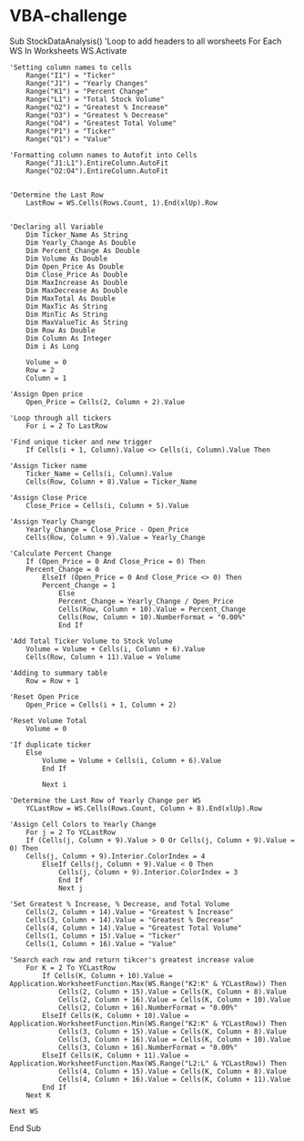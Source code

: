 # VBA-challenge

Sub StockDataAnalysis()
    'Loop to add headers to all worsheets
        For Each WS In Worksheets
        WS.Activate

    'Setting column names to cells
        Range("I1") = "Ticker"
        Range("J1") = "Yearly Changes"
        Range("K1") = "Percent Change"
        Range("L1") = "Total Stock Volume"
        Range("O2") = "Greatest % Increase"
        Range("O3") = "Greatest % Decrease"
        Range("O4") = "Greatest Total Volume"
        Range("P1") = "Ticker"
        Range("Q1") = "Value"
        
    'Formatting column names to Autofit into Cells
        Range("J1:L1").EntireColumn.AutoFit
        Range("O2:O4").EntireColumn.AutoFit

 
    'Determine the Last Row
        LastRow = WS.Cells(Rows.Count, 1).End(xlUp).Row
   

    'Declaring all Variable
        Dim Ticker_Name As String
        Dim Yearly_Change As Double
        Dim Percent_Change As Double
        Dim Volume As Double
        Dim Open_Price As Double
        Dim Close_Price As Double
        Dim MaxIncrease As Double
        Dim MaxDecrease As Double
        Dim MaxTotal As Double
        Dim MaxTic As String
        Dim MinTic As String
        Dim MaxValueTic As String
        Dim Row As Double
        Dim Column As Integer
        Dim i As Long

        Volume = 0
        Row = 2
        Column = 1
     
    'Assign Open price
        Open_Price = Cells(2, Column + 2).Value
    
    'Loop through all tickers
        For i = 2 To LastRow
    
    'Find unique ticker and new trigger
        If Cells(i + 1, Column).Value <> Cells(i, Column).Value Then
    
    'Assign Ticker name
        Ticker_Name = Cells(i, Column).Value
        Cells(Row, Column + 8).Value = Ticker_Name
    
    'Assign Close Price
        Close_Price = Cells(i, Column + 5).Value

    'Assign Yearly Change
        Yearly_Change = Close_Price - Open_Price
        Cells(Row, Column + 9).Value = Yearly_Change
    
    'Calculate Percent Change
        If (Open_Price = 0 And Close_Price = 0) Then
        Percent_Change = 0
            ElseIf (Open_Price = 0 And Close_Price <> 0) Then
            Percent_Change = 1
                Else
                Percent_Change = Yearly_Change / Open_Price
                Cells(Row, Column + 10).Value = Percent_Change
                Cells(Row, Column + 10).NumberFormat = "0.00%"
                End If

    'Add Total Ticker Volume to Stock Volume
        Volume = Volume + Cells(i, Column + 6).Value
        Cells(Row, Column + 11).Value = Volume
    
    'Adding to summary table
        Row = Row + 1
    
    'Reset Open Price
        Open_Price = Cells(i + 1, Column + 2)
    
    'Reset Volume Total
        Volume = 0
    
    'If duplicate ticker
        Else
            Volume = Volume + Cells(i, Column + 6).Value
            End If
            
            Next i
        
    'Determine the Last Row of Yearly Change per WS
        YCLastRow = WS.Cells(Rows.Count, Column + 8).End(xlUp).Row

    'Assign Cell Colors to Yearly Change
        For j = 2 To YCLastRow
        If (Cells(j, Column + 9).Value > 0 Or Cells(j, Column + 9).Value = 0) Then
        Cells(j, Column + 9).Interior.ColorIndex = 4
            ElseIf Cells(j, Column + 9).Value < 0 Then
                Cells(j, Column + 9).Interior.ColorIndex = 3
                End If
                Next j
        
    'Set Greatest % Increase, % Decrease, and Total Volume
        Cells(2, Column + 14).Value = "Greatest % Increase"
        Cells(3, Column + 14).Value = "Greatest % Decrease"
        Cells(4, Column + 14).Value = "Greatest Total Volume"
        Cells(1, Column + 15).Value = "Ticker"
        Cells(1, Column + 16).Value = "Value"
    
    'Search each row and return tikcer's greatest increase value
        For K = 2 To YCLastRow
            If Cells(K, Column + 10).Value = Application.WorksheetFunction.Max(WS.Range("K2:K" & YCLastRow)) Then
                Cells(2, Column + 15).Value = Cells(K, Column + 8).Value
                Cells(2, Column + 16).Value = Cells(K, Column + 10).Value
                Cells(2, Column + 16).NumberFormat = "0.00%"
            ElseIf Cells(K, Column + 10).Value = Application.WorksheetFunction.Min(WS.Range("K2:K" & YCLastRow)) Then
                Cells(3, Column + 15).Value = Cells(K, Column + 8).Value
                Cells(3, Column + 16).Value = Cells(K, Column + 10).Value
                Cells(3, Column + 16).NumberFormat = "0.00%"
            ElseIf Cells(K, Column + 11).Value = Application.WorksheetFunction.Max(WS.Range("L2:L" & YCLastRow)) Then
                Cells(4, Column + 15).Value = Cells(K, Column + 8).Value
                Cells(4, Column + 16).Value = Cells(K, Column + 11).Value
            End If
        Next K
        
    Next WS
        
End Sub

